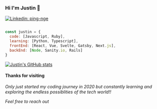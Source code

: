 ### Hi I'm Justin 👋

[![Linkedin: ping-nge](https://img.shields.io/badge/-JustinNge-blue?style=flat-square&logo=Linkedin&logoColor=white&link=https://www.linkedin.com/in/ping-nge/)](https://www.linkedin.com/in/ping-nge/)

```javascript

const justin = {
  code: [Javascript, Ruby],
  learning: [Python, Typescript],
  frontEnd: [React, Vue, Svelte, Gatsby, Next.js],
  backEnd: [Node, Sanity.io, Rails]
}
```

[![Justin's GitHub stats](https://github-readme-stats.vercel.app/api?username=ping-n)](https://github.com/ping-n/github-readme-stats)

#### Thanks for visiting

<em>Only just started my coding journey in 2020 but constantly learning and exploring the endless possiblities of the tech world!!</em>

<em>Feel free to reach out</em>
